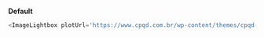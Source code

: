 **Default**

```js
<ImageLightbox plotUrl='https://www.cpqd.com.br/wp-content/themes/cpqd-2017/img/logotipo-cpqd.png' />
```
